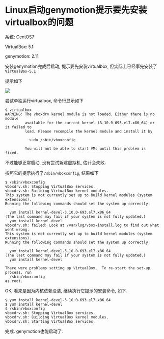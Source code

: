 # Linux启动genymotion提示要先安装virtualbox的问题

系统: CentOS7

VirtualBox: 5.1

genymotion: 2.11

安装genymotion完成后启动, 提示要先安装virtualbox, 但实际上已经事先安装了`VirtualBox-5.1`

提示如下

![](https://gitee.com/generals-space/gitimg/raw/master/fde94594197e4ffc107afefcd9e41d0f.png)

尝试单独运行virtualbox, 命令行显示如下

```
$ virtualbox 
WARNING: The vboxdrv kernel module is not loaded. Either there is no module
         available for the current kernel (3.10.0-693.el7.x86_64) or it failed to
         load. Please recompile the kernel module and install it by

           sudo /sbin/vboxconfig

         You will not be able to start VMs until this problem is fixed.
```

不过能够正常启动, 没有尝试新建虚拟机, 估计会失败.

按照它的提示执行了`/sbin/vboxconfig`, 结果如下

```
$ /sbin/vboxconfig 
vboxdrv.sh: Stopping VirtualBox services.
vboxdrv.sh: Building VirtualBox kernel modules.
This system is not currently set up to build kernel modules (system extensions).
Running the following commands should set the system up correctly:

  yum install kernel-devel-3.10.0-693.el7.x86_64
(The last command may fail if your system is not fully updated.)
  yum install kernel-devel
vboxdrv.sh: failed: Look at /var/log/vbox-install.log to find out what went wrong.
This system is not currently set up to build kernel modules (system extensions).
Running the following commands should set the system up correctly:

  yum install kernel-devel-3.10.0-693.el7.x86_64
(The last command may fail if your system is not fully updated.)
  yum install kernel-devel

There were problems setting up VirtualBox.  To re-start the set-up process, run
  /sbin/vboxconfig
as root.
```

OK, 看来是因为内核依赖没装, 继续执行它提示的安装命令, 如下.

```
$ yum install kernel-devel-3.10.0-693.el7.x86_64
$ yum install kernel-devel
$ /sbin/vboxconfig 
vboxdrv.sh: Stopping VirtualBox services.
vboxdrv.sh: Building VirtualBox kernel modules.
vboxdrv.sh: Starting VirtualBox services.
```

完成. genymotion也能启动了.